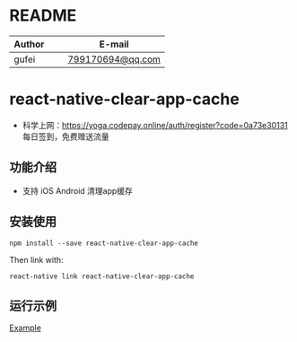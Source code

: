 # README
| Author        |     E-mail      |
| ------------- |:---------------:|
| gufei         | 799170694@qq.com|

# react-native-clear-app-cache 

- 科学上网：https://yoga.codepay.online/auth/register?code=0a73e30131 每日签到，免费赠送流量

## 功能介绍

- 支持 iOS Android 清理app缓存

## 安装使用

 `npm install --save react-native-clear-app-cache`

Then link with:

 `react-native link react-native-clear-app-cache`

## 运行示例

[Example](https://github.com/midas-gufei/react-native-clear-cache-demo)



